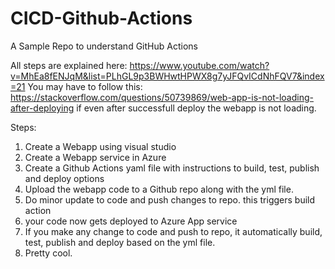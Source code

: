 # CICD-Github-Actions
A Sample Repo to understand GitHub Actions

All steps are explained here: https://www.youtube.com/watch?v=MhEa8fENJqM&list=PLhGL9p3BWHwtHPWX8g7yJFQvICdNhFQV7&index=21
You may have to follow this: https://stackoverflow.com/questions/50739869/web-app-is-not-loading-after-deploying
if even after successfull deploy the webapp is not loading.

Steps:
1. Create a Webapp using visual studio
2. Create a Webapp service in Azure
3. Create a Github Actions yaml file with instructions to build, test, publish and deploy options
4. Upload the webapp code to a Github repo along with the yml file.
5. Do minor update to code and push changes to repo. this triggers build action
6. your code now gets deployed to Azure App service
7. If you make any change to code and push to repo, it automatically build, test, publish and deploy based on the yml file.
8. Pretty cool.
